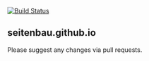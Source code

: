 [![Build Status](https://travis-ci.org/Seitenbau/Seitenbau.github.io.svg?branch=master)](https://travis-ci.org/Seitenbau/Seitenbau.github.io)

## seitenbau.github.io

Please suggest any changes via pull requests.

